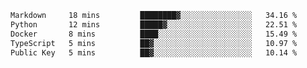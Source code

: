 <!--START_SECTION:waka-->

```txt
Markdown     18 mins         ████████▓░░░░░░░░░░░░░░░░   34.16 %
Python       12 mins         █████▓░░░░░░░░░░░░░░░░░░░   22.51 %
Docker       8 mins          ████░░░░░░░░░░░░░░░░░░░░░   15.49 %
TypeScript   5 mins          ██▓░░░░░░░░░░░░░░░░░░░░░░   10.97 %
Public Key   5 mins          ██▓░░░░░░░░░░░░░░░░░░░░░░   10.14 %
```

<!--END_SECTION:waka--> 
 
